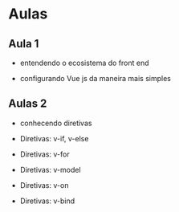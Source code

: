 # Aulas

## Aula 1

- entendendo o ecosistema do front end

- configurando Vue js da maneira mais simples

## Aulas 2

- conhecendo diretivas

- Diretivas: v-if, v-else

- Diretivas: v-for

- Diretivas: v-model

- Diretivas: v-on

- Diretivas: v-bind
